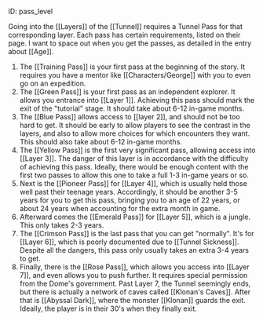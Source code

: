ID: pass_level

Going into the [[Layers]] of the [[Tunnel]] requires a Tunnel Pass for that corresponding layer. Each pass has certain requirements, listed on their page. I want to space out when you get the passes, as detailed in the entry about [[Age]].

1. The [[Training Pass]] is your first pass at the beginning of the story. It requires you have a mentor like [[Characters/George]] with you to even go on an expedition.
2. The [[Green Pass]] is your first pass as an independent explorer. It allows you entrance into [[Layer 1]]. Achieving this pass should mark the exit of the "tutorial" stage. It should take about 6-12 in-game months.
3. The [[Blue Pass]] allows access to [[layer 2]], and should not be too hard to get. It should be early to allow players to see the contrast in the layers, and also to allow more choices for which encounters they want. This should also take about 6-12 in-game months.
4. The [[Yellow Pass]] is the first very significant pass, allowing access into [[Layer 3]]. The danger of this layer is in accordance with the difficulty of achieving this pass. Ideally, there would be enough content with the first two passes to allow this one to take a full 1-3 in-game years or so.
5. Next is the [[Pioneer Pass]] for [[Layer 4]], which is usually held those well past their teenage years. Accordingly, it should be another 3-5 years for you to get this pass, bringing you to an age of 22 years, or about 24 years when accounting for the extra month in game.
6. Afterward comes the [[Emerald Pass]] for [[Layer 5]], which is a jungle. This only takes 2-3 years.
7. The [[Crimson Pass]] is the last pass that you can get "normally". It's for [[Layer 6]], which is poorly documented due to [[Tunnel Sickness]]. Despite all the dangers, this pass only usually takes an extra 3-4 years to get.
8. Finally, there is the [[Rose Pass]], which allows you access into [[Layer 7]], and even allows you to push further. It requires special permission from the Dome's government. Past Layer 7, the Tunnel seemingly ends, but there is actually a network of caves called [[Klonan's Caves]]. After that is [[Abyssal Dark]], where the monster [[Klonan]] guards the exit. Ideally, the player is in their 30's when they finally exit.
